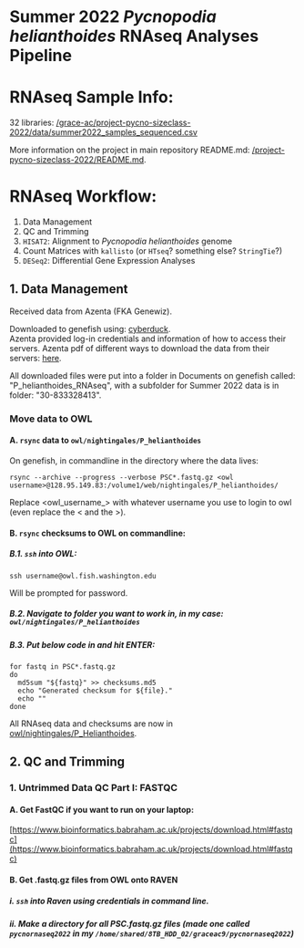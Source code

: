 # Summer 2022 _Pycnopodia helianthoides_ RNAseq Analyses Pipeline

# RNAseq Sample Info:

32 libraries: [/grace-ac/project-pycno-sizeclass-2022/data/summer2022_samples_sequenced.csv](https://github.com/grace-ac/project-pycno-sizeclass-2022/blob/main/data/summer2022_samples_sequenced.csv)

More information on the project in main repository README.md: [/project-pycno-sizeclass-2022/README.md](https://github.com/grace-ac/project-pycno-sizeclass-2022/blob/main/README.md).

# RNAseq Workflow:     

1. Data Management
2. QC and Trimming
3. `HISAT2`: Alignment to _Pycnopodia helianthoides_ genome
4. Count Matrices with `kallisto` (or `HTseq`? something else? `StringTie`?)
5. `DESeq2`: Differential Gene Expression Analyses

## 1. Data Management
Received data from Azenta (FKA Genewiz).

Downloaded to genefish using: [cyberduck](https://cyberduck.io/download/).     
Azenta provided log-in credentials and information of how to access their servers. Azenta pdf of different ways to download the data from their servers: [here](https://f.hubspotusercontent00.net/hubfs/3478602/Sell%20Sheet%20Collateral%20Library/NGS/NGS%20User%20Guides/NGS_sFTP-Data-Download-Guide_Option%201_Nov03_2020.pdf).

All downloaded files were put into a folder in Documents on genefish called: "P_helianthoides_RNAseq", with a subfolder for Summer 2022 data is in folder: "30-833328413".

### Move data to OWL     
#### A. `rsync` data to `owl/nightingales/P_helianthoides`
On genefish, in commandline in the directory where the data lives:
```
rsync --archive --progress --verbose PSC*.fastq.gz <owl username>@128.95.149.83:/volume1/web/nightingales/P_helianthoides/
```
Replace <owl_username_> with whatever username you use to login to owl (even replace the < and the >).

#### B. `rsync` checksums to OWL on commandline:     
##### B.1. `ssh` into OWL:     
```
ssh username@owl.fish.washington.edu
```
Will be prompted for password.    

##### B.2. Navigate to folder you want to work in, in my case: `owl/nightingales/P_helianthoides`

##### B.3. Put below code in and hit ENTER:     
```
for fastq in PSC*.fastq.gz
do
  md5sum "${fastq}" >> checksums.md5
  echo "Generated checksum for ${file}."
  echo ""
done
```

All RNAseq data and checksums are now in [owl/nightingales/P_Helianthoides](https://owl.fish.washington.edu/nightingales/P_helianthoides/).

## 2. QC and Trimming
### 1. Untrimmed Data QC Part I: FASTQC  
#### A. Get FastQC if you want to run on your laptop:    
[https://www.bioinformatics.babraham.ac.uk/projects/download.html#fastqc](https://www.bioinformatics.babraham.ac.uk/projects/download.html#fastqc)     

#### B. Get .fastq.gz files from OWL onto RAVEN   
##### i. `ssh` into Raven using credentials in command line.    
##### ii. Make a directory for all PSC.fastq.gz files (made one called `pycnornaseq2022` in my `/home/shared/8TB_HDD_02/graceac9/pycnornaseq2022`)  
